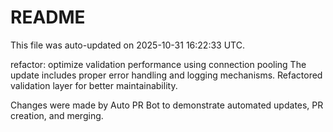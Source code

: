# README

This file was auto-updated on 2025-10-31 16:22:33 UTC.

refactor: optimize validation performance using connection pooling The update includes proper error handling and logging mechanisms. Refactored validation layer for better maintainability.

Changes were made by Auto PR Bot to demonstrate automated updates, PR creation, and merging.
